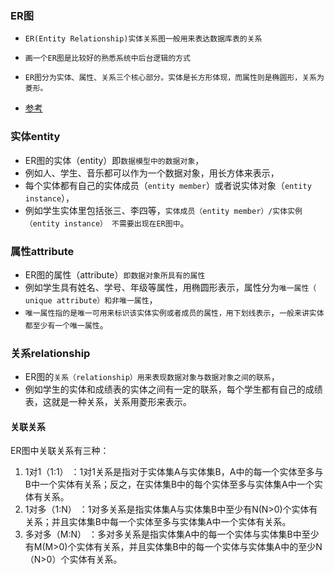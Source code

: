 ### ER图
* `ER(Entity Relationship)实体关系图一般用来表达数据库表的关系`
* `画一个ER图是比较好的熟悉系统中后台逻辑的方式`

* `ER图分为实体、属性、关系三个核心部分。实体是长方形体现，而属性则是椭圆形，关系为菱形。`

* [参考]("https://zhuanlan.zhihu.com/p/29029129")

### 实体entity
* ER图的实体（entity）即`数据模型中的数据对象`，
* 例如人、学生、音乐都可以作为一个数据对象，用长方体来表示，
* 每个实体都有自己的实体成员（`entity member`）或者说实体对象（`entity instance`），
* 例如学生实体里包括张三、李四等，`实体成员（entity member）/实体实例（entity instance） 不需要出现在ER图中`。

### 属性attribute
* ER图的属性（attribute）`即数据对象所具有的属性`
* 例如学生具有姓名、学号、年级等属性，用椭圆形表示，属性分为`唯一属性（ unique attribute）和非唯一属性`，
* `唯一属性指的是唯一可用来标识该实体实例或者成员的属性，用下划线表示`，`一般来讲实体都至少有一个唯一属性`。

### 关系relationship
* ER图的`关系（relationship）用来表现数据对象与数据对象之间的联系`，
* 例如学生的实体和成绩表的实体之间有一定的联系，每个学生都有自己的成绩表，这就是一种关系，关系用菱形来表示。

#### 关联关系
ER图中关联关系有三种：
1. 1对1（1:1） ：1对1关系是指对于实体集A与实体集B，A中的每一个实体至多与B中一个实体有关系；反之，在实体集B中的每个实体至多与实体集A中一个实体有关系。
2. 1对多（1:N） ：1对多关系是指实体集A与实体集B中至少有N(N>0)个实体有关系；并且实体集B中每一个实体至多与实体集A中一个实体有关系。
3. 多对多（M:N） ：多对多关系是指实体集A中的每一个实体与实体集B中至少有M(M>0)个实体有关系，并且实体集B中的每一个实体与实体集A中的至少N（N>0）个实体有关系。
